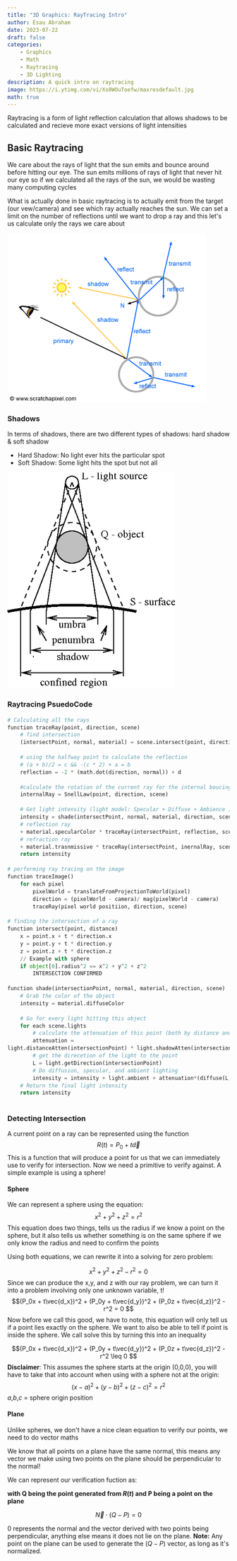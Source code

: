 ```yaml
---
title: "3D Graphics: RayTracing Intro"
author: Esau Abraham
date: 2023-07-22
draft: false
categories: 
    - Graphics
    - Math
    - Raytracing
    - 3D Lighting
description: A quick intro on raytracing
image: https://i.ytimg.com/vi/Xs0WOuToefw/maxresdefault.jpg
math: true
---
```


Raytracing is a form of light reflection calculation that allows shadows to be calculated and recieve more exact versions of light intensities

## Basic Raytracing
We care about the rays of light that the sun emits and bounce around before hitting our eye. The sun emits millions of rays of light that never hit our eye so if we calculated all the rays of the sun, we would be wasting many computing cycles

What is actually done in basic raytracing is to actually emit from the target (our vew/camera) and see which ray actually reaches the sun. We can set a limit on the number of reflections until we want to drop a ray and this let's us calculate only the rays we care about

![trace](trace.png)

### Shadows
In terms of shadows, there are two different types of shadows: hard shadow & soft shadow
- Hard Shadow: No light ever hits the particular spot
- Soft Shadow: Some light hits the spot but not all

![shadow](shadows.png)

### Raytracing PsuedoCode
```python
# Calculating all the rays
function traceRay(point, direction, scene)
	# find intersection
	(intersectPoint, normal, material) = scene.intersect(point, direction)
	
	# using the halfway point to calculate the reflection
	# (a + b)/2 = c && -(c * 2) + a = b
	reflection = -2 * (math.dot(direction, normal)) + d 

	#calculate the rotation of the current ray for the internal boucing of the object (ie: Figure out refraction ray)
	internalRay = SnellLaw(point, direction, scene) 
	
	# Get light intensity (light model: Specular + Diffuse + Ambience )
	intensity = shade(intersectPoint, normal, material, direction, scene)
	# reflection ray
	+ material.specularColor * traceRay(intersectPoint, reflection, scene)
	# refraction ray
	+ material.trasnmissive * traceRay(intersectPoint, inernalRay, scene)
	return intensity
	
# performing ray tracing on the image
function traceImage()
	for each pixel
		pixelWorld = translateFromProjectionToWorld(pixel)
		direction = (pixelWorld - camera)/ mag(pixelWorld - camera)
		traceRay(pixel world positiion, direction, scene)

# finding the intersection of a ray
function intersect(point, distance)
	x = point.x + t * direction.x
	y = point.y + t * direction.y
	z = point.z + t * direction.z
	// Example with sphere
	if object[0].radius^2 == x^2 + y^2 + z^2
		INTERSECTION CONFIRMED

function shade(intersectionPoint, normal, material, direction, scene)
	# Grab the color of the object
	intensity = material.diffuseColor

	# Go for every light hitting this object
	for each scene.lights
		# calculate the attenuation of this point (both by distance and shadow)
		attenuation = 
light.distanceAtten(intersectionPoint) * light.shadowAtten(intersectionPoint)
		# get the direcetion of the light to the point
		L = light.getDirection(intersectionPoint)
		# Do diffusion, specular, and ambient lighting
		intensity = intensity + light.ambient + attenuation*(diffuse(L, normal) + specular(L, normal))
	# Return the final light intensity
	return intensity
	
```


### Detecting Intersection
A current point on a ray can be represented using the function
$$R(t) = P_0 + t\vec{d}$$
This is a function that will produce a point for us that we can immediately use to verify for intersection. Now we need a primitive to verify against. A simple example is using a sphere!

#### Sphere

We can represent a sphere using the equation:
$$x^2+y^2+z^2=r^2$$
This equation does two things, tells us the radius if we know a point on the sphere, but it also tells us whether something is on the same sphere if we only know the radius and need to confirm the points

Using both equations, we can rewrite it into a solving for zero problem:

$$x^2+y^2+z^2-r^2=0$$
Since we can produce the x,y, and z with our ray problem, we can turn it into a problem involving only one unknown variable, t!
$$(P_0x + t\vec{d_x})^2 + (P_0y + t\vec{d_y})^2 + (P_0z + t\vec{d_z})^2 - r^2 = 0 $$
Now before we call this good, we have to note, this equation will only tell us if a point lies exactly on the sphere. We want to also be able to tell if point is inside the sphere. We call solve this by turning this into an inequality

$$(P_0x + t\vec{d_x})^2 + (P_0y + t\vec{d_y})^2 + (P_0z + t\vec{d_z})^2 - r^2 \leq 0 $$
**Disclaimer**: This assumes the sphere starts at the origin (0,0,0), you will have to take that into account when using with a sphere not at the origin:
$$(x-a)^2+(y-b)^2+(z-c)^2=r^2$$
$a$,$b$,$c$ = sphere origin position

#### Plane

Unlike spheres, we don't have a nice clean equation to verify our points, we need to do vector maths

We know that all points on a plane have the same normal, this means any vector we make using two points on the plane should be perpendicular to the normal!

We can represent our verification fuction as:

**with Q being the point generated from $R(t)$ and P being a point on the plane**

$$\vec{N} \cdot (Q - P)=0$$

0 represents the normal and the vector derived with two points being perpendicular, anything else means it does not lie on the plane. **Note:** Any point on the plane can be used to generate the $(Q-P)$ vector, as long as it's normalized.